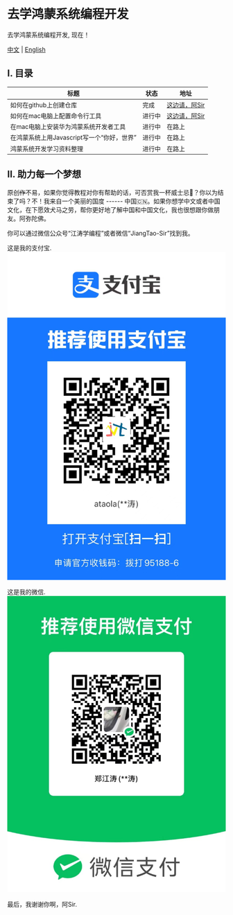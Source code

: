 # 去学鸿蒙系统编程开发
去学鸿蒙系统编程开发, 现在！

[中文](./README-cn.md) | [English](./README.md)

## I. 目录

|  标题   | 状态  | 地址 |
|  ----  | ----  | ----  |
| 如何在github上创建仓库| 完成  | [这边请，阿Sir](https://mp.weixin.qq.com/s/SRTZNAoVqcit-QCsAHFAfA) |
| 如何在mac电脑上配置命令行工具  | 进行中  | [这边请，阿Sir](https://mp.weixin.qq.com/s/BBsY_saRW2F1BhX2fktjzw) |
| 在mac电脑上安装华为鸿蒙系统开发者工具  | 进行中  | 在路上 |
| 在鸿蒙系统上用Javascript写一个“你好，世界” | 进行中  | 在路上 |
| 鸿蒙系统开发学习资料整理| 进行中  | 在路上 |


## II. 助力每一个梦想

原创~~作~~不易，如果你觉得教程对你有帮助的话，可否赏我一杯威士忌🥃？你以为结束了吗？不！我来自一个美丽的国度 ------ 中国🇨🇳。如果你想学中文或者中国文化，在下愿效犬马之劳，帮你更好地了解中国和中国文化，我也很想跟你做朋友。阿弥陀佛。

你可以通过微信公众号“江涛学编程”或者微信“JiangTao-Sir”找到我。

这是我的支付宝.
![支付宝](img/zfb.jpg)

这是我的微信.
![微信](img/wx.jpg)

最后，我谢谢你啊，阿Sir.